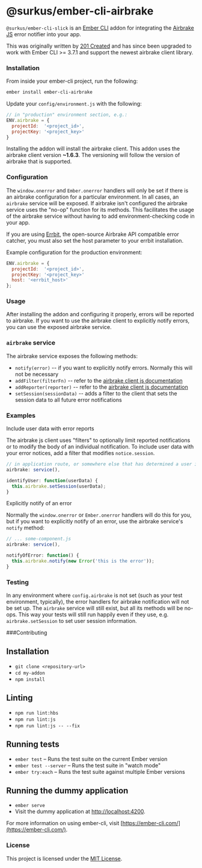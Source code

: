# @surkus/ember-cli-airbrake

`@surkus/ember-cli-slick` is an [Ember CLI](http://www.ember-cli.com/) addon for integrating the [Airbrake JS](https://github.com/airbrake/airbrake-js) error notifier into your app.

This was originally written by [201 Created](https://github.com/201-created/ember-cli-airbrake) and has since been upgraded to work with Ember CLI >= 3.7.1 and support the newest airbrake client library.

### Installation

From inside your ember-cli project, run the following:

```bash
ember install ember-cli-airbrake
```

 Update your `config/environment.js` with the following:

```javascript
// in "production" environment section, e.g.:
ENV.airbrake = {
  projectId:  '<project_id>',
  projectKey: '<project_key>'
}
```

Installing the addon will install the airbrake client. This addon uses the airbrake client version **~1.6.3**. The versioning will follow the version of airbrake that is supported.

### Configuration

The `window.onerror` and `Ember.onerror` handlers will only be set if there is an airbrake configuration for a particular environment.
In all cases, an `airbrake` service will be exposed. If airbrake isn't configured the airbrake service uses the "no-op" function for its methods. This facilitates the usage of the airbrake service without having to add environment-checking code in your app.

If you are using [Errbit](https://github.com/errbit/errbit), the open-source Airbrake API compatible error catcher, you must also set the host parameter to your errbit installation.

Example configuration for the production environment:
```javascript
ENV.airbrake = {
  projectId:  '<project_id>',
  projectKey: '<project_key>'
  host: '<errbit_host>'
};
```

### Usage

After installing the addon and configuring it properly, errors will be reported to airbrake.
If you want to use the airbrake client to explicitly notify errors, you can use the exposed airbrake service.

### `airbrake` service

The airbrake service exposes the following methods:

  * `notify(error)` -- if you want to explicitly notify errors. Normally this will not be necessary
  * `addFilter(filterFn)` -- refer to the [airbrake client js documentation](https://github.com/airbrake/airbrake-js)
  * `addReporter(reporter)` -- refer to the [airbrake client js documentation](https://github.com/airbrake/airbrake-js)
  * `setSession(sessionData)` -- adds a filter to the client that sets the session data to all future error notifications

### Examples

Include user data with error reports

The airbrake js client uses "filters" to optionally limit reported notifications or to modify the body of an individual notification.
To include user data with your error notices, add a filter that modifies `notice.session`.

```javascript
// in application route, or somewhere else that has determined a user is logged in
airbrake: service(),

identifyUser: function(userData) {
  this.airbrake.setSession(userData);
}
```

Explicitly notify of an error

Normally the `window.onerror` or `Ember.onerror` handlers will do this for you, but if you want to
explicitly notify of an error, use the airbrake service's `notify` method:

```javascript
// ... some-component.js
airbrake: service(),

notifyOfError: function() {
  this.airbrake.notify(new Error('this is the error'));
}
```

### Testing

In any environment where `config.airbrake` is not set (such as your test environment, typically),
the error handlers for airbrake notification will not be set up. The `airbrake` service will still
exist, but all its methods will be no-ops. This way your tests will still run happily even
if they use, e.g. `airbrake.setSession` to set user session information.


###Contributing

## Installation

* `git clone <repository-url>`
* `cd my-addon`
* `npm install`

## Linting

* `npm run lint:hbs`
* `npm run lint:js`
* `npm run lint:js -- --fix`

## Running tests

* `ember test` – Runs the test suite on the current Ember version
* `ember test --server` – Runs the test suite in "watch mode"
* `ember try:each` – Runs the test suite against multiple Ember versions

## Running the dummy application

* `ember serve`
* Visit the dummy application at [http://localhost:4200](http://localhost:4200).

For more information on using ember-cli, visit [https://ember-cli.com/](https://ember-cli.com/).

### License

This project is licensed under the [MIT License](LICENSE.md).
